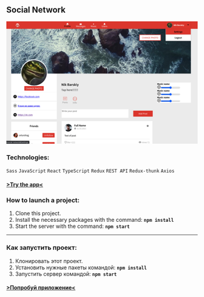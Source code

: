 ## Social Network

<img src="./public/screenApp.png">

### Technologies:

`Sass` `JavaScript` `React` `TypeScript` `Redux` `REST API` `Redux-thunk` `Axios`

#### [>Try the app<](https://lacuba.github.io/social-network/#/login)

### How to launch a project:

1. Clone this project.
2. Install the necessary packages with the command: **`npm install`**
3. Start the server with the command: **`npm start`**

---

### Как запустить проект:

1. Клонировать этот проект.
2. Установить нужные пакеты командой: **`npm install`**
3. Запустить сервер командой: **`npm start`**

#### [>Попробуй приложение<](https://lacuba.github.io/social-network/#/login)
